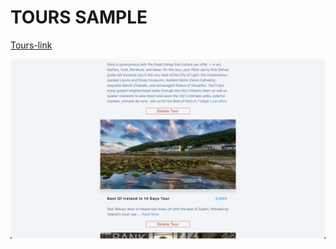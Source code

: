 # TOURS SAMPLE

[Tours-link](https://tours-sample-gym0tj6ee-canknbr.vercel.app/)

![alt text](img/tours-ss.png)
